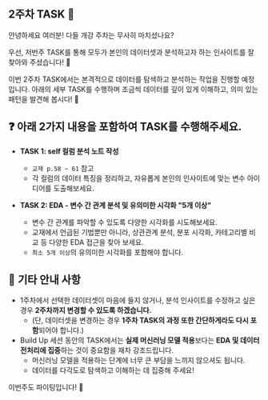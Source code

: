 ## 2주차 TASK 📢

안녕하세요 여러분! 다들 개강 주차는 무사히 마치셨나요?

우선, 저번주 TASK를 통해 모두가 본인의 데이터셋과 분석하고자 하는 인사이트를 잘찾아와 주셨습니다! 🎉

이번 2주차 TASK에서는 본격적으로 데이터를 탐색하고 분석하는 작업을 진행할 예정입니다. 아래의 세부 TASK를 수행하며 조금씩 데이터를 깊이 있게 이해하고, 의미 있는 패턴을 발견해 봅시다! 🧐


## ❓ 아래 2가지 내용을 포함하여 TASK를 수행해주세요.
- **TASK 1: self 컬럼 분석 노트 작성**  
  - ```교재 p.58 ~ 61``` 참고  
  - 각 컬럼의 데이터 특징을 정리하고, 자유롭게 본인의 인사이트에 맞는 변수 아이디어를 도출해보세요.

- **TASK 2: EDA - 변수 간 관계 분석 및 유의미한 시각화 "5개 이상"**  
  - 변수 간 관계를 파악할 수 있도록 다양한 시각화를 시도해보세요.
  - 교재에서 언급된 기법뿐만 아니라, 상관관계 분석, 분포 시각화, 카테고리별 비교 등 다양한 EDA 접근을 찾아 보세요.
  - ```최소 5개 이상```의 유의미한 시각화를 포함해야 합니다.


## 📌 기타 안내 사항
- 1주차에서 선택한 데이터셋이 마음에 들지 않거나, 분석 인사이트를 수정하고 싶은 경우 **2주차까지 변경할 수 있도록 하겠습니다.**
  - (단, 데이터셋을 변경하는 경우 **1주차 TASK의 과정 또한 간단하게라도 다시 포함**되어야 합니다.)
- Build Up 세션 동안의 TASK에서는 **실제 머신러닝 모델 적용**보다는 **EDA 및 데이터 전처리에 집중**하는 것이 중요함을 재차 강조드립니다. 
  - 머신러닝 모델을 적용하는 단계에 너무 큰 부담을 느끼지 않으셔도 됩니다.
  - 데이터를 다각도로 탐색하고 이해하는 데 집중해 주세요!

이번주도 파이팅입니다! 🚀

